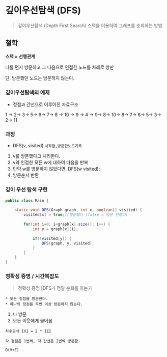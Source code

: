 # 깊이우선탐색 (DFS)
> 깊이우선탐색 (Depth First Search)
> 스택을 이용하여 그래프를 순회하는 방법

## 철학
**스택 = 선행관계**

나를 먼저 방문하고 그 다음으로 인접한 노드를 차레로 방만

단. 방문했던 노드는 방문하지 않는다.

### 깊이우선탐색의 예제
* 정점과 간선으로 이루어진 자료구조


1 -> 2-> 3-> 5-> 6-> 7-> 8 -> 10 -> 9 -> 4 -> 9-> 8-> 10-> 8-> 7-> 6-> 5->
3-> 2-> 11

### 과정

* DFS(v, visited)
    `시작점,방문한노드기록`
1. v를 방문했다고 처리한다.
2. v와 인접한 모든 w에 대하여 다음을 반복
3. 만약 w를 방문하지 않았다면, DFS(w visited);
4. 방문순서 반환

### 깊이 우선 탐색 구현
```java
public class Main {
    
    static void DFS(Graph graph, int x, boolean[] visited) {
        visited[x] = true;//방문했다 (false = 방문 안했다)
        
        for(int i=0; i<graph[x].size(); i++) {
            int y = graph[x][i];
            
            if(!visited[y]) {
                DFS(graph, y, visited);
            }
        }
    }
}

```

### 정확성 증명 / 시간복잡도
> 정확성 증명 [DFS가 정말 순회를 하는가

    * 모든 정점을 방문한다.
    * 하나의 정점을 두번 이상 방문하지 않는다.

1. 나 방문
2. 모든 이웃에게 물어봄

`차수공식 IVI = 2 * IEI`
   
`각 정점은 1번씩, 각 간선은 2번씩 방문함`

`O(V+E)`